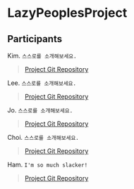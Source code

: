 # LazyPeoplesProject

## Participants

Kim. `스스로를 소개해보세요.`
> [Project Git Repository](https://github.com/kyr9389/mapleItemAnalyzer)


Lee.  `스스로를 소개해보세요.`
> [Project Git Repository](https://github.com/creaton60)


Jo.  `스스로를 소개해보세요.`
> [Project Git Repository](https://github.com/)


Choi.  `스스로를 소개해보세요.`
> [Project Git Repository](https://github.com/joi0104)


Ham.  `I'm so much slacker!`
> [Project Git Repository](https://github.com/net9keep)
